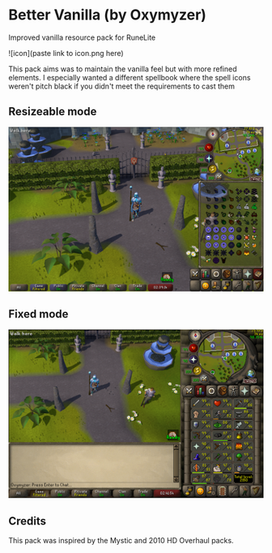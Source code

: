 # Better Vanilla (by Oxymyzer)
Improved vanilla resource pack for RuneLite

![icon](paste link to icon.png here)

This pack aims was to maintain the vanilla feel but with more refined elements. I especially wanted a different spellbook where the spell icons weren't pitch black if you didn't meet the requirements to cast them

## Resizeable mode
![ResizeableMode](https://github.com/Vettiun/Better-Vanilla/blob/main/resizeable.png)

## Fixed mode
![FixedMode](https://github.com/Vettiun/Better-Vanilla/blob/main/Fixed.png)

## Credits
This pack was inspired by the Mystic and 2010 HD Overhaul packs.